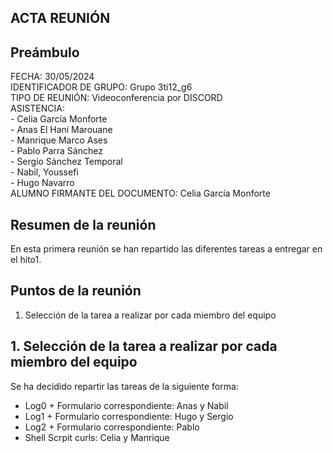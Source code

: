 ## ACTA REUNIÓN 

## Preámbulo
  FECHA: 30/05/2024  
  IDENTIFICADOR DE GRUPO: Grupo 3ti12_g6  
  TIPO DE REUNIÓN: Videoconferencia por DISCORD  
  ASISTENCIA:  
    - Celia García Monforte  
    - Anas El Hani Marouane  
    - Manrique Marco Ases  
    - Pablo Parra Sánchez  
    - Sergio Sánchez Temporal  
    - Nabil, Youssefi  
    - Hugo Navarro   
  ALUMNO FIRMANTE DEL DOCUMENTO: Celia García Monforte


## Resumen de la reunión  
En esta primera reunión se han repartido las diferentes tareas a entregar en el hito1.
  
## Puntos de la reunión
1. Selección de la tarea a realizar por cada miembro del equipo



## 1. Selección de la tarea a realizar por cada miembro del equipo  
Se ha decidido repartir las tareas de la siguiente forma:  
  - Log0 + Formulario correspondiente: Anas y Nabil  
  - Log1 + Formulario correspondiente: Hugo y Sergio  
  - Log2 + Formulario correspondiente: Pablo  
  - Shell Scrpit curls: Celia y Manrique


